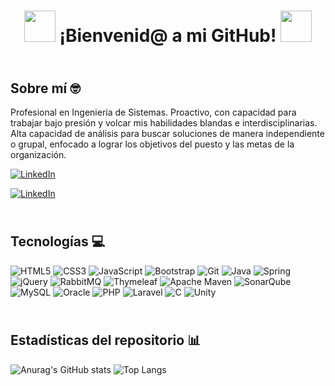 <h1 align="center"><img src="https://i.giphy.com/media/v1.Y2lkPTc5MGI3NjExNzlrcHpkbG4yNnpxanA2cDJhczZxdXB0OXU2YWlrdXg1OTUwN2xjeSZlcD12MV9pbnRlcm5hbF9naWZfYnlfaWQmY3Q9cw/zhYSVCirREeIZtONCI/giphy.gif" width="50"/> ¡Bienvenid@ a mi GitHub! <img src="https://i.giphy.com/media/v1.Y2lkPTc5MGI3NjExNzlrcHpkbG4yNnpxanA2cDJhczZxdXB0OXU2YWlrdXg1OTUwN2xjeSZlcD12MV9pbnRlcm5hbF9naWZfYnlfaWQmY3Q9cw/zhYSVCirREeIZtONCI/giphy.gif" width="50"/></h1>

## <br>Sobre mí 🤓
Profesional en Ingeniería de Sistemas. Proactivo, con capacidad para trabajar bajo presión y volcar mis habilidades blandas e interdisciplinarias. Alta capacidad de análisis para buscar soluciones de manera independiente o grupal, enfocado a lograr los objetivos del puesto y las metas de la organización.

[![LinkedIn](https://img.shields.io/badge/linkedin-%230077B5.svg?style=for-the-badge&logo=linkedin&logoColor=white)](https://www.linkedin.com/in/jose-salvador-castro-antonio/)

<a href="https://www.linkedin.com/in/jose-salvador-castro-antonio/" target="_blank" rel="noopener noreferrer">
    <img src="https://img.shields.io/badge/linkedin-%230077B5.svg?style=for-the-badge&logo=linkedin&logoColor=white" alt="LinkedIn">
</a>

## <br>Tecnologías 💻
![HTML5](https://img.shields.io/badge/html5-%23E34F26.svg?logo=html5&logoColor=white)
![CSS3](https://img.shields.io/badge/css3-%231572B6.svg?logo=css3&logoColor=white)
![JavaScript](https://img.shields.io/badge/javascript-%23323330.svg?logo=javascript&logoColor=%23F7DF1E)
![Bootstrap](https://img.shields.io/badge/bootstrap-%238511FA.svg?logo=bootstrap&logoColor=white)
![Git](https://img.shields.io/badge/git-%23F05033.svg?logo=git&logoColor=white)
![Java](https://img.shields.io/badge/java-%23ED8B00.svg?logo=openjdk&logoColor=white)
![Spring](https://img.shields.io/badge/spring-%236DB33F.svg?logo=spring&logoColor=white)
![jQuery](https://img.shields.io/badge/jquery-%230769AD.svg?logo=jquery&logoColor=white)
![RabbitMQ](https://img.shields.io/badge/Rabbitmq-FF6600?logo=rabbitmq&logoColor=white)
![Thymeleaf](https://img.shields.io/badge/Thymeleaf-%23005C0F.svg?logo=Thymeleaf&logoColor=white)
![Apache Maven](https://img.shields.io/badge/Apache%20Maven-C71A36?logo=Apache%20Maven&logoColor=white)
![SonarQube](https://img.shields.io/badge/SonarQube-black?logo=sonarqube&logoColor=4E9BCD)
![MySQL](https://img.shields.io/badge/mysql-%2300f.svg?logo=mysql&logoColor=white)
![Oracle](https://img.shields.io/badge/Oracle-F80000?logo=oracle&logoColor=white)
![PHP](https://img.shields.io/badge/php-%23777BB4.svg?logo=php&logoColor=white)
![Laravel](https://img.shields.io/badge/laravel-%23FF2D20.svg?logo=laravel&logoColor=white)
![C](https://img.shields.io/badge/c-%2300599C.svg?logo=c&logoColor=white)
![Unity](https://img.shields.io/badge/unity-%23000000.svg?logo=unity&logoColor=white)

## <br>Estadísticas del repositorio 📊

![Anurag's GitHub stats](https://github-readme-stats.vercel.app/api?username=jsalvadorca90&show_icons=true&theme=dark)
![Top Langs](https://github-readme-stats.vercel.app/api/top-langs/?username=jsalvadorca90&layout=compact&theme=dark)

<!-- [<br>🔼 Inicio](#sobre-mí-🤓) -->

<!--
**jsalvadorca90/jsalvadorca90** is a ✨ _special_ ✨ repository because its `README.md` (this file) appears on your GitHub profile.

Here are some ideas to get you started:

- 🔭 I’m currently working on ...
- 🌱 I’m currently learning ...
- 👯 I’m looking to collaborate on ...
- 🤔 I’m looking for help with ...
- 💬 Ask me about ...
- 📫 How to reach me: ...
- 😄 Pronouns: ...
- ⚡ Fun fact: ...
-->
